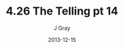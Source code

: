 ---
title: '4.26 The Telling pt 14'
alt: 'Mysteries of the Arcana'
date: '2013-12-15'
author: 'J Gray'
artist: 'Keira'
chapter: '4 In the Beginnings'
filler: false
---